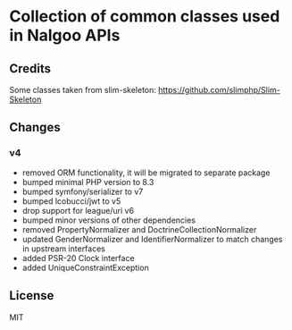 Collection of common classes used in Nalgoo APIs
================================================

Credits
-------
Some classes taken from slim-skeleton: https://github.com/slimphp/Slim-Skeleton

Changes
-------

### v4

- removed ORM functionality, it will be migrated to separate package
- bumped minimal PHP version to 8.3
- bumped symfony/serializer to v7
- bumped lcobucci/jwt to v5
- drop support for league/uri v6
- bumped minor versions of other dependencies
- removed PropertyNormalizer and DoctrineCollectionNormalizer
- updated GenderNormalizer and IdentifierNormalizer to match changes in upstream interfaces
- added PSR-20 Clock interface
- added UniqueConstraintException

License
-------
MIT
